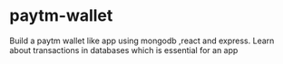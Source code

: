 # paytm-wallet
Build a paytm wallet like app using mongodb ,react and express. Learn about transactions in databases which is essential for an app
